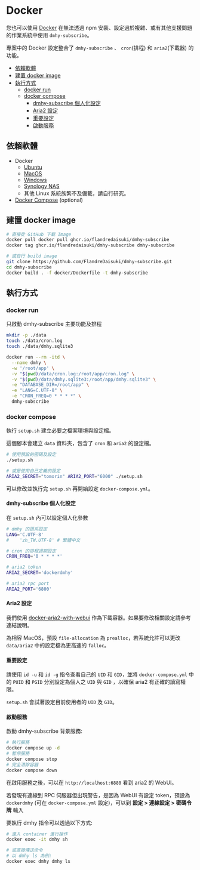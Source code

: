 # Docker

您也可以使用 [Docker](https://www.docker.com/) 在無法透過 npm 安裝、設定過於複雜、或有其他支援問題的作業系統中使用 `dmhy-subscribe`。

專案中的 Docker 設定整合了 `dmhy-subscribe` 、 `cron`(排程) 和 `aria2`(下載器) 的功能。

- [依賴軟體](#依賴軟體)
- [建置 docker image](#建置-docker-image)
- [執行方式](#執行方式)
  - [docker run](#docker-run)
  - [docker compose](#docker-compose)
    - [dmhy-subscribe 個人化設定](#dmhy-subscribe-個人化設定)
    - [Aria2 設定](#aria2-設定)
    - [重要設定](#重要設定)
    - [啟動服務](#啟動服務)

## 依賴軟體

- Docker
  - [Ubuntu](https://docs.docker.com/install/linux/docker-ce/ubuntu/)
  - [MacOS](https://docs.docker.com/docker-for-mac/install/)
  - [Windows](https://docs.docker.com/docker-for-windows/install/)
  - [Synology NAS](https://www.synology.com/zh-tw/dsm/packages/Docker)
  - 其他 Linux 系統族繁不及備載，請自行研究。
- [Docker Compose](https://docs.docker.com/compose/install/) (optional)

## 建置 docker image

```sh
# 直接從 GitHub 下載 Image
docker pull docker pull ghcr.io/flandredaisuki/dmhy-subscribe
docker tag ghcr.io/flandredaisuki/dmhy-subscribe dmhy-subscribe

# 或自行 build image
git clone https://github.com/FlandreDaisuki/dmhy-subscribe.git
cd dmhy-subscribe
docker build . -f docker/Dockerfile -t dmhy-subscribe
```

## 執行方式

### docker run

只啟動 dmhy-subscribe 主要功能及排程

```sh
mkdir -p ./data
touch ./data/cron.log
touch ./data/dmhy.sqlite3

docker run --rm -itd \
  --name dmhy \
  -w '/root/app' \
  -v "$(pwd)/data/cron.log:/root/app/cron.log" \
  -v "$(pwd)/data/dmhy.sqlite3:/root/app/dmhy.sqlite3" \
  -e "DATABASE_DIR=/root/app" \
  -e "LANG=C.UTF-8" \
  -e "CRON_FREQ=0 * * * *" \
  dmhy-subscribe
```

### docker compose

執行 `setup.sh` 建立必要之檔案環境與設定檔。

這個腳本會建立 `data` 資料夾，包含了 `cron` 和 `aria2` 的設定檔。

```sh
# 使用預設的密碼及設定
./setup.sh

# 或是使用自己定義的設定
ARIA2_SECRET="tomorin" ARIA2_PORT="6000" ./setup.sh
```

可以修改並執行完 `setup.sh` 再開始設定 `docker-compose.yml`。

#### dmhy-subscribe 個人化設定

在 `setup.sh` 內可以設定個人化參數

```sh
# dmhy 的語系設定
LANG='C.UTF-8'
#    'zh_TW.UTF-8' # 繁體中文

# cron 的排程週期設定
CRON_FREQ='0 * * * *'

# aria2 token
ARIA2_SECRET='dockerdmhy'

# aria2 rpc port
ARIA2_PORT='6800'
```

#### Aria2 設定

我們使用 [docker-aria2-with-webui](https://github.com/abcminiuser/docker-aria2-with-webui) 作為下載容器。如果要修改相關設定請參考連結說明。

為相容 MacOS，預設 `file-allocation` 為 `prealloc`，若系統允許可以更改 `data/aria2` 中的設定檔為更高速的 `falloc`。

#### 重要設定

請使用 `id -u` 和 `id -g` 指令查看自己的 `UID` 和 `GID`，並將 `docker-compose.yml` 中的 `PUID` 和 `PGID` 分別設定為個人之 `UID` 與 `GID` ，以確保 aria2 有正確的讀寫權限。

`setup.sh` 會試著設定目前使用者的 `UID` 及 `GID`。

#### 啟動服務

啟動 dmhy-subscribe 背景服務:

```sh
# 執行服務
docker compose up -d
# 暫停服務
docker compose stop
# 完全清除容器
docker compose down
```

在啟用服務之後，可以在 `http://localhost:6880` 看到 aria2 的 WebUI。

若發現有連線到 RPC 伺服器但出現警告，是因為 WebUI 有設定 token，預設為 `dockerdmhy` (可在 `docker-compose.yml` 設定)，可以到 **設定 > 連線設定 > 密碼令牌** 輸入

要執行 dmhy 指令可以透過以下方式:

```sh
# 進入 container 進行操作
docker exec -it dmhy sh

# 或直接傳送命令
# 以 dmhy ls 為例:
docker exec dmhy dmhy ls
```

<!-- cSpell:ignore dockerdmhy prealloc falloc PUID PGID -->
